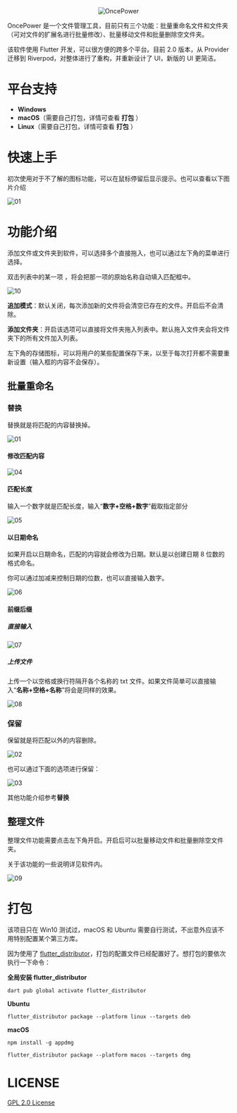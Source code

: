 <div align=center><img alt="OncePower" src="doc/logo.png"></div>

OncePower 是一个文件管理工具，目前只有三个功能：批量重命名文件和文件夹（可对文件的扩展名进行批量修改）、批量移动文件和批量删除空文件夹。

该软件使用 Flutter 开发，可以很方便的跨多个平台。目前 2.0 版本，从 Provider 迁移到 Riverpod，对整体进行了重构，并重新设计了 UI，新版的 UI 更简洁。

# 平台支持

- **Windows**
- **macOS**（需要自己打包，详情可查看 **打包** ）
- **Linux**（需要自己打包，详情可查看 **打包** ）

# 快速上手

初次使用对于不了解的图标功能，可以在鼠标停留后显示提示。也可以查看以下图片介绍

![01](doc/01.png)

# 功能介绍

添加文件或文件夹到软件，可以选择多个直接拖入，也可以通过左下角的菜单进行选择。

双击列表中的某一项 ，将会把那一项的原始名称自动填入匹配框中。

![10](doc/10.gif)

**追加模式**：默认关闭，每次添加新的文件将会清空已存在的文件。开启后不会清除。

**添加文件夹**：开启该选项可以直接将文件夹拖入列表中。默认拖入文件夹会将文件夹下的所有文件加入列表。

左下角的存储图标，可以将用户的某些配置保存下来，以至于每次打开都不需要重新设置（输入框的内容不会保存）。

## 批量重命名

### 替换

替换就是将匹配的内容替换掉。

![01](doc/01.gif)

#### 修改匹配内容

![04](doc/04.gif)

#### 匹配长度

输入一个数字就是匹配长度，输入“**数字+空格+数字**”截取指定部分

![05](doc/05.gif)

#### 以日期命名

如果开启以日期命名，匹配的内容就会修改为日期。默认是以创建日期 8 位数的格式命名。

你可以通过加减来控制日期的位数，也可以直接输入数字。

![06](doc/06.gif)

#### 前缀后缀

##### 直接输入

![07](doc/07.gif)

##### 上传文件

上传一个以空格或换行符隔开各个名称的 txt 文件。如果文件简单可以直接输入“**名称+空格+名称**”将会是同样的效果。

![08](doc/08.gif)

### 保留

保留就是将匹配以外的内容删除。

![02](doc/02.gif)

也可以通过下面的选项进行保留：

![03](doc/03.gif)

其他功能介绍参考**替换**

## 整理文件

整理文件功能需要点击左下角开启。开启后可以批量移动文件和批量删除空文件夹。

关于该功能的一些说明详见软件内。

![09](doc/09.gif)

# 打包

该项目只在 Win10 测试过，macOS 和 Ubuntu 需要自行测试，不出意外应该不用特别配置某个第三方库。

因为使用了 [flutter_distributor](https://distributor.leanflutter.org/zh/docs/getting-started)，打包的配置文件已经配置好了。想打包的要依次执行一下命令：

**全局安装 flutter_distributor**

```shell
dart pub global activate flutter_distributor
```

**Ubuntu**

```shell
flutter_distributor package --platform linux --targets deb
```

**macOS**

```shell
npm install -g appdmg
```

```shell
flutter_distributor package --platform macos --targets dmg
```

# LICENSE

[GPL 2.0 License](./LICENSE)



